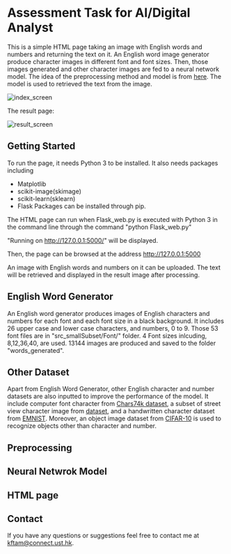 # Assessment Task for AI/Digital Analyst

This is a simple HTML page taking an image with English words and numbers and returning the text on it. An English word image generator produce character images in different font and font sizes. Then, those images generated and other character images are fed to a neural network model. The idea of the preprocessing method and model is from [here](http://francescopochetti.com/text-recognition-natural-scenes/#first). The model is used to retrieved the text from the image.

![index_screen](https://user-images.githubusercontent.com/33834357/33052612-a88e3248-ceaa-11e7-9a9f-095aaefc50e0.JPG)

The result page:

![result_screen](https://user-images.githubusercontent.com/33834357/33053394-4c428b3e-ceae-11e7-8717-8dc2e414cd51.JPG)

## Getting Started

To run the page, it needs Python 3 to be installed. It also needs packages including
 * Matplotlib
 * scikit-image(skimage)
 * scikit-learn(sklearn)
 * Flask
Packages can be installed through pip.

The HTML page can run when Flask_web.py is executed with Python 3 in the command line through the command "python Flask_web.py"

"Running on http://127.0.0.1:5000/" will be displayed.

Then, the page can be browsed at the address http://127.0.0.1:5000

An image with English words and numbers on it can be uploaded. The text will be retrieved and displayed in the result image after processing.

## English Word Generator

An English word generator produces images of English characters and numbers for each font and each font size in a black background. It includes 26 upper case and lower case characters, and numbers, 0 to 9. Those 53 font files are in "src_smallSubset/Font/" folder. 4 Font sizes inlcuding, 8,12,36,40, are used. 13144 images are produced and saved to the folder "words_generated".

## Other Dataset

Apart from English Word Generator, other English character and number datasets are also inputted to improve the performance of the model. It include computer font character from [Chars74k dataset](http://www.ee.surrey.ac.uk/CVSSP/demos/chars74k/), a subset of street view character image from [dataset](https://www.kaggle.com/c/street-view-getting-started-with-julia/data), and a handwritten character dataset from [EMNIST](https://www.nist.gov/itl/iad/image-group/emnist-dataset).
Moreover, an object image dataset from [CIFAR-10](https://www.kaggle.com/c/cifar-10/data) is used to recognize objects other than character and number.

## Preprocessing

## Neural Netwrok Model

## HTML page

## Contact 
If you have any questions or suggestions feel free to contact me at <kftam@connect.ust.hk>.
